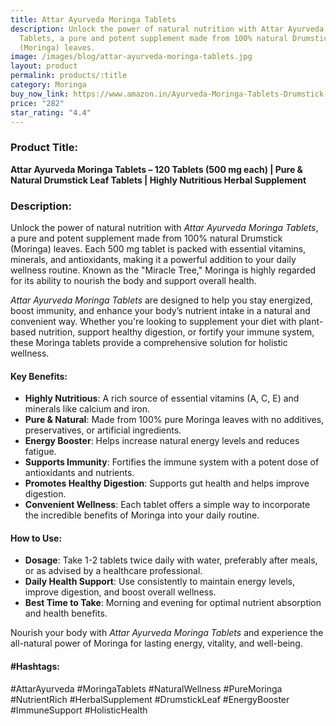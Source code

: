 ```yaml
---
title: Attar Ayurveda Moringa Tablets
description: Unlock the power of natural nutrition with Attar Ayurveda Moringa
  Tablets, a pure and potent supplement made from 100% natural Drumstick
  (Moringa) leaves.
image: /images/blog/attar-ayurveda-moringa-tablets.jpg
layout: product
permalink: products/:title
category: Moringa
buy_now_link: https://www.amazon.in/Ayurveda-Moringa-Tablets-Drumstick-Nutritious/dp/B0CFLFHD6P/ref=sr_1_11?crid=JPSHXC1IUKVG&tag=ayushmonk-21
price: "282"
star_rating: "4.4"
---
```

### Product Title:
**Attar Ayurveda Moringa Tablets – 120 Tablets (500 mg each) | Pure & Natural Drumstick Leaf Tablets | Highly Nutritious Herbal Supplement**

### Description:
Unlock the power of natural nutrition with *Attar Ayurveda Moringa Tablets*, a pure and potent supplement made from 100% natural Drumstick (Moringa) leaves. Each 500 mg tablet is packed with essential vitamins, minerals, and antioxidants, making it a powerful addition to your daily wellness routine. Known as the "Miracle Tree," Moringa is highly regarded for its ability to nourish the body and support overall health.

*Attar Ayurveda Moringa Tablets* are designed to help you stay energized, boost immunity, and enhance your body’s nutrient intake in a natural and convenient way. Whether you're looking to supplement your diet with plant-based nutrition, support healthy digestion, or fortify your immune system, these Moringa tablets provide a comprehensive solution for holistic wellness.

#### Key Benefits:
- **Highly Nutritious**: A rich source of essential vitamins (A, C, E) and minerals like calcium and iron.
- **Pure & Natural**: Made from 100% pure Moringa leaves with no additives, preservatives, or artificial ingredients.
- **Energy Booster**: Helps increase natural energy levels and reduces fatigue.
- **Supports Immunity**: Fortifies the immune system with a potent dose of antioxidants and nutrients.
- **Promotes Healthy Digestion**: Supports gut health and helps improve digestion.
- **Convenient Wellness**: Each tablet offers a simple way to incorporate the incredible benefits of Moringa into your daily routine.

#### How to Use:
- **Dosage**: Take 1-2 tablets twice daily with water, preferably after meals, or as advised by a healthcare professional.
- **Daily Health Support**: Use consistently to maintain energy levels, improve digestion, and boost overall wellness.
- **Best Time to Take**: Morning and evening for optimal nutrient absorption and health benefits.

Nourish your body with *Attar Ayurveda Moringa Tablets* and experience the all-natural power of Moringa for lasting energy, vitality, and well-being.

#### #Hashtags:
#AttarAyurveda #MoringaTablets #NaturalWellness #PureMoringa #NutrientRich #HerbalSupplement #DrumstickLeaf #EnergyBooster #ImmuneSupport #HolisticHealth
